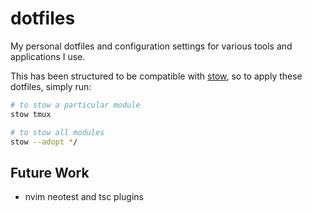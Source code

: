 # dotfiles

My personal dotfiles and configuration settings for various tools and applications I use.

This has been structured to be compatible with [stow](https://www.gnu.org/software/stow/manual/stow.html), so to apply these dotfiles, simply run:

```bash
# to stow a particular module
stow tmux

# to stow all modules
stow --adopt */
```

## Future Work

- nvim neotest and tsc plugins
